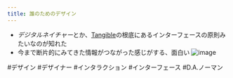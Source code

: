 ```yaml
---
title: 誰のためのデザイン
---
```


* *デジタルネイチャー*とか、[Tangible](Tangible.md)の根底にあるインターフェースの原則みたいなのが知れた
* 今まで断片的にみてきた情報がつながった感じがする、面白い
  ![image](https://gyazo.com/0069e5deedc29e2c6f203c4e11a4013a/thumb/1000)

\#デザイン
\#デザイナー
\#インタラクション
\#インターフェース
\#D.A.ノーマン
